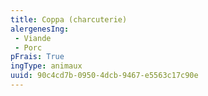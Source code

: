 ```yaml
---
title: Coppa (charcuterie)
alergenesIng:
 - Viande
 - Porc
pFrais: True
ingType: animaux
uuid: 90c4cd7b-0950-4dcb-9467-e5563c17c90e
---
```

